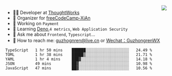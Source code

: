<img align="right" src="https://github-readme-stats.vercel.app/api?username=guzhongren&show_icons=true&icon_color=805AD5&text_color=000&bg_color=ffffff&hide_title=true" />

- 👨‍💻  Developer at [ThoughtWorks](https://thoughtworks.com)
- 🏢 Organizer for [freeCodeCamp-XiAn](https://github.com/orgs/freeCodeCamp-XiAn)
- 🔭 Working on `Payment`
- 🌱 Learning [Deno](https://deno.land/),`4 metrics`,  `Web Application Security`
- 💬 Ask me about `Frontend`, `Typescript`...
- 🔎 How to reach me: [guzhognren@live.cn](guzhognren@live.cn) or [Wechat：GuzhongrenWX]()

<!--START_SECTION:waka-->
```text
TypeScript   1 hr 50 mins    ██████░░░░░░░░░░░░░░░░░░░   24.49 % 
TOML         1 hr 38 mins    █████▒░░░░░░░░░░░░░░░░░░░   21.71 % 
YAML         1 hr 4 mins     ███▓░░░░░░░░░░░░░░░░░░░░░   14.18 % 
JSON         49 mins         ██▓░░░░░░░░░░░░░░░░░░░░░░   10.98 % 
JavaScript   47 mins         ██▓░░░░░░░░░░░░░░░░░░░░░░   10.56 % 
```
<!--END_SECTION:waka-->


